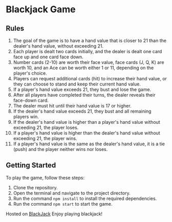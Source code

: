 # Blackjack Game

## Rules

1. The goal of the game is to have a hand value that is closer to 21 than the dealer's hand value, without exceeding 21.
2. Each player is dealt two cards initially, and the dealer is dealt one card face up and one card face down.
3. Number cards (2-10) are worth their face value, face cards (J, Q, K) are worth 10, and an Ace can be worth either 1 or 11, depending on the player's choice.
4. Players can request additional cards (hit) to increase their hand value, or they can choose to stand and keep their current hand value.
5. If a player's hand value exceeds 21, they bust and lose the game.
6. After all players have completed their turns, the dealer reveals their face-down card.
7. The dealer must hit until their hand value is 17 or higher.
8. If the dealer's hand value exceeds 21, they bust and all remaining players win.
9. If the dealer's hand value is higher than a player's hand value without exceeding 21, the player loses.
10. If a player's hand value is higher than the dealer's hand value without exceeding 21, the player wins.
11. If a player's hand value is the same as the dealer's hand value, it is a tie (push) and the player neither wins nor loses.

## Getting Started

To play the game, follow these steps:

1. Clone the repository.
2. Open the terminal and navigate to the project directory.
3. Run the command `npm install` to install the required dependencies.
4. Run the command `npm start` to start the game.

Hosted on [BlackJack](https://mukundangopalachary.github.io/BlackJack/)
Enjoy playing blackjack!
